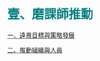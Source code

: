 # <font color=#007F80 face=微軟正黑體>壹、磨課師推動</font>

<a href="1-1.md" target="_self" title="遠景目標與策略發展">一、遠景目標與策略發展</a>

<a href="1-2.md" target="_self" title="推動組織與人員">二、推動組織與人員</a>
